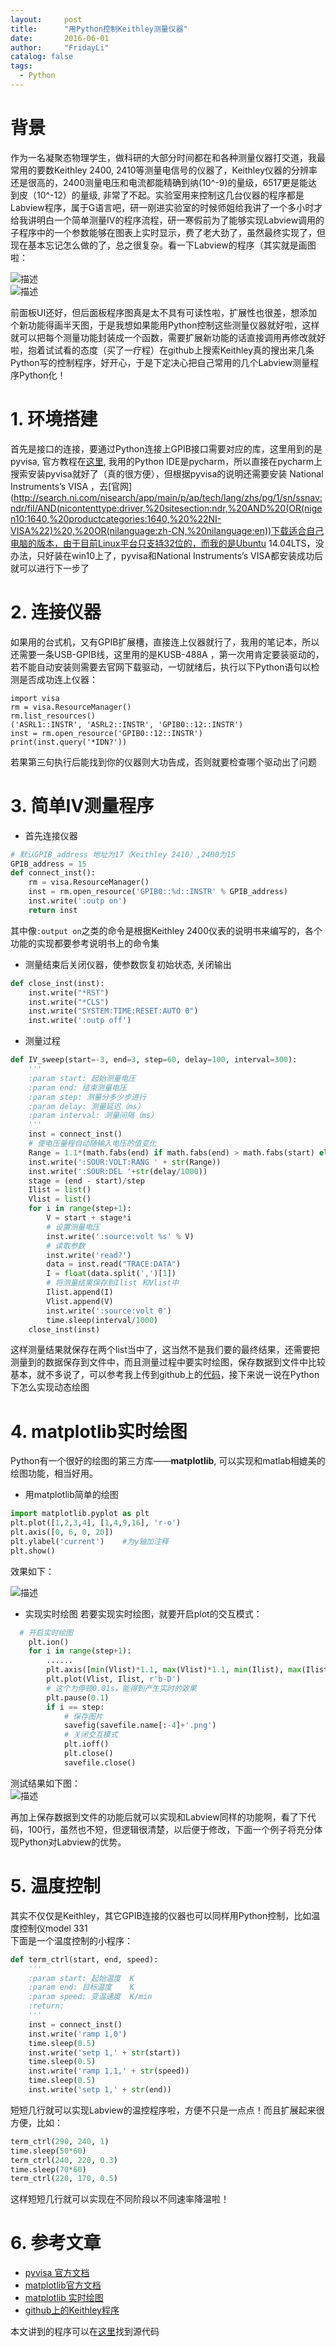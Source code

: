 ```yaml
---
layout:     post
title:      "用Python控制Keithley测量仪器"
date:       2016-06-01
author:     "FridayLi"
catalog: false
tags:
  - Python
---
```


# 背景
作为一名凝聚态物理学生，做科研的大部分时间都在和各种测量仪器打交道，我最常用的要数Keithley 2400, 2410等测量电信号的仪器了，Keithley仪器的分辨率还是很高的，2400测量电压和电流都能精确到纳(10^-9)的量级，6517更是能达到皮（10^-12）的量级, 非常了不起。实验室用来控制这几台仪器的程序都是Labview程序，属于G语言吧，研一刚进实验室的时候师姐给我讲了一个多小时才给我讲明白一个简单测量IV的程序流程，研一寒假前为了能够实现Labview调用的子程序中的一个参数能够在图表上实时显示，费了老大劲了，虽然最终实现了，但现在基本忘记怎么做的了，总之很复杂。看一下Labview的程序（其实就是画图啦：  

![描述](/img/old-post/8688e1980f7a58fbcf27d7d26ebeab2c.PNG)  
![描述](/img/old-post/80ac9e3a40da74800508707f2fc7f9eb.PNG)   

前面板UI还好，但后面板程序图真是太不具有可读性啦，扩展性也很差，想添加个新功能得画半天图，于是我想如果能用Python控制这些测量仪器就好啦，这样就可以把每个测量功能封装成一个函数，需要扩展新功能的话直接调用再修改就好啦，抱着试试看的态度（买了一疗程）在github上搜索Keithley真的搜出来几条Python写的控制程序，好开心，于是下定决心把自己常用的几个Labview测量程序Python化！

# 1. 环境搭建
首先是接口的连接，要通过Python连接上GPIB接口需要对应的库，这里用到的是pyvisa, 官方教程在[这里](https://pyvisa.readthedocs.org/en/stable/), 我用的Python IDE是pycharm，所以直接在pycharm上搜索安装pyvisa就好了（真的很方便），但根据pyvisa的说明还需要安装 National Instruments’s VISA ，去[官网](http://search.ni.com/nisearch/app/main/p/ap/tech/lang/zhs/pg/1/sn/ssnav:ndr/fil/AND(nicontenttype:driver,%20sitesection:ndr,%20AND%20(OR(nigen10:1640,%20productcategories:1640,%20%22NI-VISA%22)%20,%20OR(nilanguage:zh-CN,%20nilanguage:en))下载适合自己电脑的版本，由于目前Linux平台只支持32位的，而我的是Ubuntu 14.04LTS，没办法，只好装在win10上了，pyvisa和National Instruments’s VISA都安装成功后就可以进行下一步了  


# 2. 连接仪器
如果用的台式机，又有GPIB扩展槽，直接连上仪器就行了，我用的笔记本，所以还需要一条USB-GPIB线，这里用的是KUSB-488A  ，第一次用肯定要装驱动的，若不能自动安装则需要去官网下载驱动，一切就绪后，执行以下Python语句以检测是否成功连上仪器：
```
import visa
rm = visa.ResourceManager()
rm.list_resources()
('ASRL1::INSTR', 'ASRL2::INSTR', 'GPIB0::12::INSTR')
inst = rm.open_resource('GPIB0::12::INSTR')
print(inst.query('*IDN?'))
```
若果第三句执行后能找到你的仪器则大功告成，否则就要检查哪个驱动出了问题
# 3. 简单IV测量程序
* 首先连接仪器
```python
# 默认GPIB_address 地址为17（Keithley 2410）,2400为15
GPIB_address = 15
def connect_inst():
    rm = visa.ResourceManager()
    inst = rm.open_resource('GPIB0::%d::INSTR' % GPIB_address)
    inst.write(':outp on')
    return inst
```
其中像`:output on`之类的命令是根据Keithley 2400仪表的说明书来编写的，各个功能的实现都要参考说明书上的命令集
* 测量结束后关闭仪器，使参数恢复初始状态, 关闭输出
```python
def close_inst(inst):
    inst.write("*RST")
    inst.write("*CLS")
    inst.write("SYSTEM:TIME:RESET:AUTO 0")
    inst.write(':outp off')
```
* 测量过程
```python
def IV_sweep(start=-3, end=3, step=60, delay=100, interval=300):
    '''
    :param start: 起始测量电压
    :param end: 结束测量电压
    :param step: 测量分多少步进行
    :param delay: 测量延迟（ms）
    :param interval: 测量间隔（ms）
    '''
    inst = connect_inst()
    # 使电压量程自动随输入电压的值变化
    Range = 1.1*(math.fabs(end) if math.fabs(end) > math.fabs(start) else math.fabs(start))
    inst.write(':SOUR:VOLT:RANG ' + str(Range))
    inst.write(':SOUR:DEL '+str(delay/1000))
    stage = (end - start)/step
    Ilist = list()
    Vlist = list()
    for i in range(step+1):
        V = start + stage*i
        # 设置测量电压
        inst.write(':source:volt %s' % V)
        # 读取参数
        inst.write('read?')
        data = inst.read("TRACE:DATA")
        I = float(data.split(',')[1])
        # 将测量结果保存到Ilist 和Vlist中
        Ilist.append(I)
        Vlist.append(V)
        inst.write(':source:volt 0')
        time.sleep(interval/1000)
    close_inst(inst)
```
这样测量结果就保存在两个list当中了，这当然不是我们要的最终结果，还需要把测量到的数据保存到文件中，而且测量过程中要实时绘图，保存数据到文件中比较基本，就不多说了，可以参考我上传到github上的[代码](https://github.com/Friday21/Keithley_measure)，接下来说一说在Python下怎么实现动态绘图
# 4. matplotlib实时绘图
Python有一个很好的绘图的第三方库——**matplotlib**, 可以实现和matlab相媲美的绘图功能，相当好用。
* 用matplotlib简单的绘图
```python
import matplotlib.pyplot as plt
plt.plot([1,2,3,4], [1,4,9,16], 'r-o')
plt.axis([0, 6, 0, 20])
plt.ylabel('current')    #为y轴加注释
plt.show()
```
效果如下：  

![描述](/img/old-post/fd949d4d7d66c09bcab30c76f53a77b6.PNG)   

* 实现实时绘图
若要实现实时绘图，就要开启plot的交互模式：
```python
  # 开启实时绘图
    plt.ion()
    for i in range(step+1):
        ......
        plt.axis([min(Vlist)*1.1, max(Vlist)*1.1, min(Ilist), max(Ilist)])
        plt.plot(Vlist, Ilist, r'b-D')
        # 这个为停顿0.01s，能得到产生实时的效果
        plt.pause(0.1)
        if i == step:
            # 保存图片
            savefig(savefile.name[:-4]+'.png')
            # 关闭交互模式
            plt.ioff()
            plt.close()
            savefile.close()
```
测试结果如下图：  
![描述](/img/old-post/98c32695b8e68a6886609b285d22792d.PNG)	  


再加上保存数据到文件的功能后就可以实现和Labview同样的功能啊，看了下代码，100行，虽然也不短，但逻辑很清楚，以后便于修改，下面一个例子将充分体现Python对Labview的优势。  
# 5. 温度控制
其实不仅仅是Keithley，其它GPIB连接的仪器也可以同样用Python控制，比如温度控制仪model 331  
下面是一个温度控制的小程序：
```python
def term_ctrl(start, end, speed):
    '''
    :param start: 起始温度  K
    :param end: 目标温度    K
    :param speed: 变温速度  K/min
    :return:
    '''
    inst = connect_inst()
    inst.write('ramp 1,0')
    time.sleep(0.5)
    inst.write('setp 1,' + str(start))
    time.sleep(0.5)
    inst.write('ramp 1,1,' + str(speed))
    time.sleep(0.5)
    inst.write('setp 1,' + str(end))
```
短短几行就可以实现Labview的温控程序啦，方便不只是一点点！而且扩展起来很方便，比如：  
```python
term_ctrl(290, 240, 1)
time.sleep(50*60)
term_ctrl(240, 220, 0.3)
time.sleep(70*60)
term_ctrl(220, 170, 0.5)
```
这样短短几行就可以实现在不同阶段以不同速率降温啦！

# 6. 参考文章
* [pyvisa 官方文档](https://pyvisa.readthedocs.org/en/stable/)
* [matplotlib官方文档](http://matplotlib.org/1.5.1/users/pyplot_tutorial.html)  
* [matplotlib 实时绘图](http://www.noneface.com/2015/10/25/EE-python-serial.html)
* [github上的Keithley程序](https://github.com/hinnefe2/keithley)  

本文讲到的程序可以在[这里](https://github.com/Friday21/Keithley_measure)找到源代码